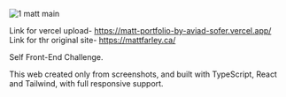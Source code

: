 ![1  matt main](https://res.cloudinary.com/dmjmaixrd/image/upload/v1668116496/screenshoot_ci69nq.png)

Link for vercel upload- https://matt-portfolio-by-aviad-sofer.vercel.app/
Link for thr original site- https://mattfarley.ca/

Self Front-End Challenge.

This web created only from screenshots,
and built with TypeScript, React and Tailwind, with full responsive support.
